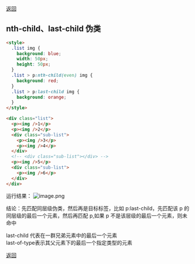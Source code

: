 [返回](./#/css/)

## nth-child、last-child 伪类

```html
<style>
  .list img {
    background: blue;
    width: 50px;
    height: 50px;
  }
  .list > p:nth-child(even) img {
    background: red;
  }
  .list > p:last-child img {
    background: orange;
  }
</style>

<div class="list">
  <p><img />1</p>
  <p><img />2</p>
  <div class="sub-list">
    <p><img />3</p>
    <p><img />4</p>
  </div>
  <!-- <div class="sub-list"></div> -->
  <p><img />5</p>
  <div class="sub-list">
    <p><img />6</p>
  </div>
</div>
```

运行结果：
![image.png](./front-end-knowledge/md/images/child-test001.png)

结论：先匹配同层级伪类，然后再是目标标签，比如 p:last-child，先匹配该 p 的同层级的最后一个元素，然后再匹配 p,如果 p 不是该层级的最后一个元素，则未命中

last-child 代表在一群兄弟元素中的最后一个元素\
last-of-type表示其父元素下的最后一个指定类型的元素

[返回](./#/css/)